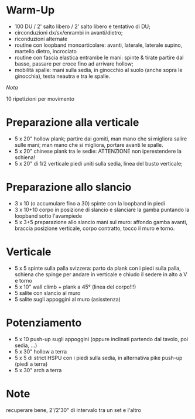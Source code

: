 # Warm-Up

 * 100 DU / 2' salto libero / 2' salto libero e tentativo di DU;
 * circonduzioni dx/sx/enrambi in avanti/dietro;
 * riconduzioni alternate
 * routine con loopband monoarticolare: avanti, laterale, laterale supino, martello dietro, incrociato
 * routine con fascia elastica entrambe le mani: spinte & tirate partire dal basso, passare per croce fino ad arrivare hollow;
 * mobilità spalle: mani sulla sedia, in ginocchio al suolo (anche sopra le ginocchia), testa neautra e tra le spalle.

*Nota*

10 ripetizioni per movimento

# Preparazione alla verticale

 * 5 x 20" hollow plank; partire dai gomiti, man mano che si migliora salire sulle mani; man mano che si migliora, portare avanti le spalle.
 * 5 x 20" chinese plank tra le sedie: ATTENZIONE non iperestendere la schiena!
 * 5 x 20" di 1/2 verticale piedi uniti sulla sedia, linea del busto verticale;

# Preparazione allo slancio

 * 3 x 10 (o accumulare fino a 30) spinte con la loopband in piedi
 * 3 x 10+10 corpo in posizione di slancio e slanciare la gamba puntando la loopband sotto l'avampiede
 * 5 x 3+5 preparazione allo slancio mani sul muro: affondo gamba avanti, braccia posizione verticale, corpo contratto, tocco il muro e torno.

# Verticale

 * 5 x 5 spinte sulla palla svizzera: parto da plank con i piedi sulla palla, schiena che spinge per andare in verticale e chiudo il sedere in alto a V e torno
 * 5 x 10" wall climb + plank a 45° (linea del corpo!!!)
 * 5 salite con slancio al muro
 * 5 salite sugli appoggini al muro (asisstenza)
 
 # Potenziamento

 * 5 x 10 push-up sugli appoggini (oppure inclinati partendo dal tavolo, poi sedia, ...)
 * 5 x 30" hollow a terra
 * 5 x 5 di strict HSPU con i piedi sulla sedia, in alternativa pike push-up (piedi a terra)
 * 5 x 30" arch a terra


# Note

recuperare bene, 2'/2'30" di intervalo tra un set e l'altro
